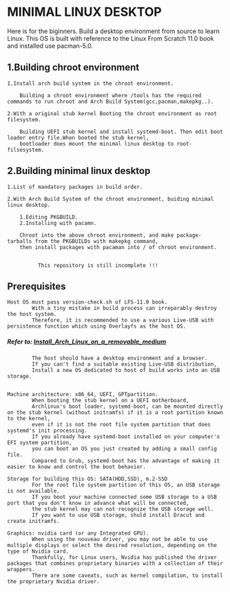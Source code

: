 # MINIMAL LINUX DESKTOP
Here is for the biginners. Build a desktop environment from source to learn Linux. 
This OS is built with reference to the Linux From Scratch 11.0 book and installed use pacman-5.0. 

## 1.Building chroot environment

	1.Install arch build system in the chroot environment.

		Building a chroot environment where /tools has the required commands to run chroot and Arch Build System(gcc,pacman,makepkg..).

 	2.With a original stub kernel Booting the chroot environment as root filesystem.
	
		Building UEFI stub kernel and install systemd-boot. Then edit boot loader entry file.When booted the stub kernel,
		bootloader does mount the minimal linux desktop to root-filsesystem.
	
## 2.Building minimal linux desktop

	1.List of mandatory packages in build order.

	2.With Arch Build System of the chroot environment, buiding minimal linux desktop. 

		1.Editing PKGBUILD.
		2.Installing with pacamn.
		
		Chroot into the above chroot environment, and make package-tarballs from the PKGBUILDs with makepkg command,
		then install packages with pacaman into / of chroot environment.


              This repository is still incomplete !!!
		
		

## Prerequisites

    Host OS must pass version-check.sh of LFS-11.0 book.
            With a tiny mistake in build process can irreparably destroy the host system.
            Therefore, it is recommended to use a various Live-USB with persistence function which using Overlayfs as the host OS.
##### Refer to: [Install_Arch_Linux_on_a_removable_medium](https://wiki.archlinux.org/title/Install_Arch_Linux_on_a_removable_medium)
            The host should have a desktop environment and a browser.
            If you can't find a suitable existing Live-USB distribution,
            Install a new OS dedicated to host of build works into an USB storage.


    Machine architecture: x86_64, UEFI, GPTpartition.
            When booting the stub kernel on a UEFI motherboard,
            Archlinux's boot loader, systemd-boot, can be mounted directly on the stub kernel (without initramfs) if it is a root partition known to the kernel,
            even if it is not the root file system partition that does systemd's init processing.
            If you already have systemd-boot installed on your computer's EFI system partition,
            you can boot an OS you just created by adding a small config file.
            Compared to Grub, systemd-boot has the advantage of making it easier to know and control the boot behavior. 
    
    Storage for building this OS: SATA(HDD,SSD), m.2-SSD
            For the root file system partition of this OS, an USB storage is not available.
            If you boot your machine connected some USB storage to a USB port that you don't know in advance what will be connected,
            the stub kernel may can not recognize the USB storage well. 
            If you want to use USB storage, shuld install Dracut and create initramfs.

    Graphics: nvidia card (or any Integrated GPU).
            When using the nouveau driver, you may not be able to use multiple displays or select the desired resolution, depending on the type of Nvidia card.
            Thankfully, for Linux users, Nvidia has published the driver packages that combines proprietary binaries with a collection of their wrappers.
            There are some caveats, such as kernel compilation, to install the proprietary Nvidia driver. 

